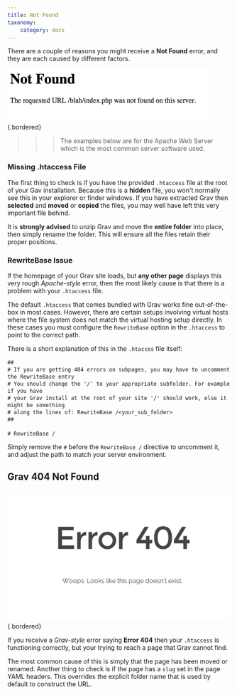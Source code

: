 ```yaml
---
title: Not Found
taxonomy:
    category: docs
---
```


There are a couple of reasons you might receive a **Not Found** error, and they are each caused by different factors.

![404 Not Found](404-not-found.png) 		{.bordered}

>>> The examples below are for the Apache Web Server which is the most common server software used.

### Missing .htaccess File

The first thing to check is if you have the provided `.htaccess` file at the root of your Gav installation.  Because this is a **hidden** file, you won't normally see this in your explorer or finder windows.  If you have extracted Grav then **selected** and **moved** or **copied** the files, you may well have left this very important file behind.

It is **strongly advised** to unzip Grav and move the **entire folder** into place, then simply rename the folder. This will ensure all the files retain their proper positions.

### RewriteBase Issue

If the homepage of your Grav site loads, but **any other page** displays this very rough _Apache-style_ error, then the most likely cause is that there is a problem with your `.htaccess` file.

The default `.htaccess` that comes bundled with Grav works fine out-of-the-box in most cases.  However, there are certain setups involving virtual hosts where the file system does not match the virtual hosting setup directly.  In these cases you must configure the `RewriteBase` option in the `.htaccess` to point to the correct path.

There is a short explanation of this in the `.htacces` file itself:

```
##
# If you are getting 404 errors on subpages, you may have to uncomment the RewriteBase entry
# You should change the '/' to your appropriate subfolder. For example if you have
# your Grav install at the root of your site '/' should work, else it might be something
# along the lines of: RewriteBase /<your_sub_folder>
##

# RewriteBase /
```

Simply remove the `#` before the `RewriteBase /` directive to uncomment it, and adjust the path to match your server environment.

## Grav 404 Not Found

![404 Not Found](error-404.png) 		{.bordered}

If you receive a _Grav-style_ error saying **Error 404** then your `.htaccess` is functioning correctly, but your trying to reach a page that Grav cannot find.

The most common cause of this is simply that the page has been moved or renamed.  Another thing to check is if the page has a `slug` set in the page YAML headers.  This overrides the explicit folder name that is used by default to construct the URL.




